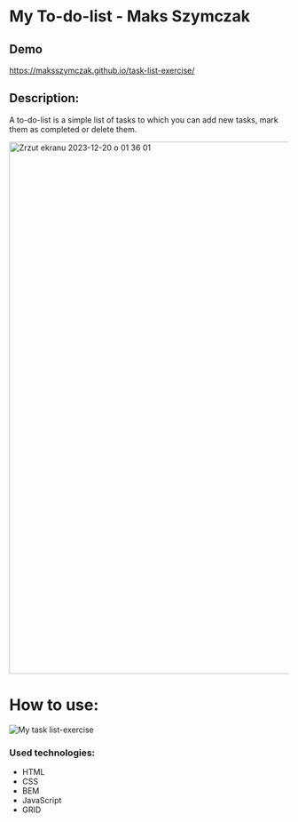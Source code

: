 # My To-do-list - Maks Szymczak 
## Demo
https://maksszymczak.github.io/task-list-exercise/
## Description: 
A to-do-list is a simple list of tasks to which you can add new tasks, mark them as completed or delete them.

<img width="958" alt="Zrzut ekranu 2023-12-20 o 01 36 01" src="https://github.com/MaksSzymczak/task-list-exercise/assets/153558628/f8551fe6-994c-4f36-9e7b-5ed59e413bc0">


# How to use: 
![My task list-exercise](https://media.giphy.com/media/v1.Y2lkPTc5MGI3NjExeXptczlnanZtOXlzNHozbmJtYjhjYzA2N3BoYTN6ODE4a2ZvOTBoMSZlcD12MV9pbnRlcm5hbF9naWZfYnlfaWQmY3Q9Zw/VK6wlmRN5MbfOqXOtx/giphy.gif)
### Used technologies:
- HTML
- CSS
- BEM
- JavaScript
- GRID
